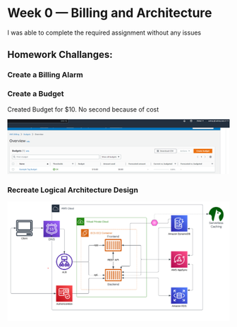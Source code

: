 # Week 0 — Billing and Architecture
I was able to complete the required assignment without any issues
## Homework Challanges:

### Create a Billing Alarm

### Create a Budget
Created Budget for $10. No second because of cost

![Image of Budget Alarm I Created](assets/week0-1.png)

### Recreate Logical Architecture Design

![Crudder Logical Design](assets/week0-2.png)
